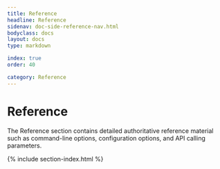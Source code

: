 ```yaml
---
title: Reference
headline: Reference
sidenav: doc-side-reference-nav.html
bodyclass: docs
layout: docs
type: markdown

index: true
order: 40

category: Reference
---
```


# Reference

The Reference section contains detailed authoritative reference
material such as command-line options, configuration options,
and API calling parameters.

{% include section-index.html %}
